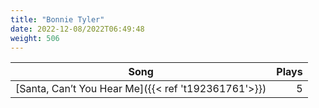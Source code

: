 ```yaml
---
title: "Bonnie Tyler"
date: 2022-12-08/2022T06:49:48
weight: 506
---
```




 Song | Plays 
----- | -----:
[Santa, Can’t You Hear Me]({{< ref 't192361761'>}}) | 5
